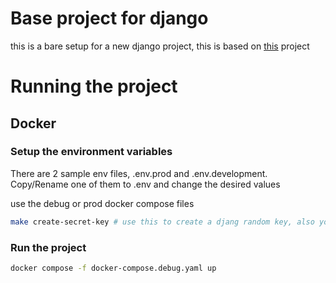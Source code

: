 # Base project for django
this is a bare setup for a new django project, this is based on [this](https://github.com/amiravtar/django-base-project) project

# Running the project
## Docker
### Setup the environment variables
There are 2 sample env files, .env.prod and .env.development. Copy/Rename one of them to .env and change the desired values

use the debug or prod docker compose files

```bash
make create-secret-key # use this to create a djang random key, also you can use your own
```

### Run the project
```bash
docker compose -f docker-compose.debug.yaml up
```